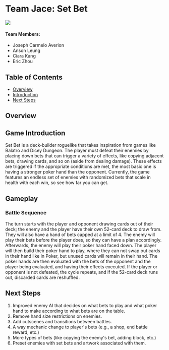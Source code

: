 # Team Jace: Set Bet

![](doc/FireSheep-FCTWhite.png)


#### Team Members:
* Joseph Carmelo Averion
* Anson Leung
* Ciara Kang
* Eric Zhou

## Table of Contents
* [Overview](#overview)
* [Introduction](#game-introduction)
* [Next Steps](#next-steps)

## Overview


## Game Introduction
Set Bet is a deck-builder roguelike that takes inspiration from games like Balatro and Dicey Dungeon. The player must defeat their enemies by placing down bets that can trigger a variety of effects, like copying adjacent bets, drawing cards, and so on (aside from dealing damage). These effects are triggered if the appropriate conditions are met, the most basic one is having a stronger poker hand than the opponent. Currently, the game features an endless set of enemies with randomized bets that scale in health with each win, so see how far you can get.

## Gameplay


### Battle Sequence
The turn starts with the player and opponent drawing cards out of their deck; the enemy and the player have their own 52-card deck to draw from. They will also have a hand of bets capped at a limit of 4. The enemy will play their bets before the player does, so they can have a plan accordingly. Afterwards, the enemy will play their poker hand faced down. The player will then build their poker hand to play, where they can not swap out cards in their hand like in Poker, but unused cards will remain in their hand. The poker hands are then evaluated with the bets of the opponent and the player being evaluated, and having their effects executed. If the player or opponent is not defeated, the cycle repeats, and if the 52-card deck runs out, discarded cards are reshuffled.

## Next Steps
1. Improved enemy AI that decides on what bets to play and what poker hand to make according to what bets are on the table.
2. Remove hand size restrictions on enemies.
3. Add cutscenes and transitions between battles.
4. A way mechanic change to player's bets (e.g., a shop, end battle reward, etc.)
5. More types of bets (like copying the enemy's bet, adding block, etc.)
6. Preset enemies with set bets and artwork associated with them.